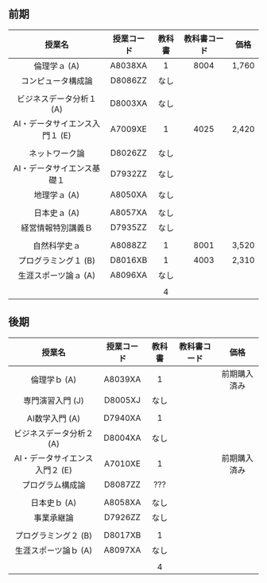 ## 前期
|授業名|授業コード|教科書|教科書コード|価格|
|:---:|:---:|:---:|:---:|:---:|
|倫理学ａ (A)|A8038XA|1|8004|1,760|
|コンピュータ構成論|D8086ZZ|なし|
||
|ビジネスデータ分析１ (A)|D8003XA|なし|
|AI・データサイエンス入門１ (E)|A7009XE|1|4025|2,420|
||
|ネットワーク論|D8026ZZ|なし|
|AI・データサイエンス基礎１|D7932ZZ|なし|
|地理学ａ (A)|A8050XA|なし|
||
|日本史ａ (A)|A8057XA|なし|
|経営情報特別講義Ｂ|D7935ZZ|なし|
||
|自然科学史ａ|A8088ZZ|1|8001|3,520|
|プログラミング１ (B)|D8016XB|1|4003|2,310|
|生涯スポーツ論ａ (A)|A8096XA|なし|
||
|||4|

## 後期
|授業名|授業コード|教科書|教科書コード|価格|
|:---:|:---:|:---:|:---:|:---:|
|倫理学ｂ (A)|A8039XA|1||前期購入済み|
|専門演習入門 (J)|D8005XJ|なし|
||
|AI数学入門 (A)|D7940XA|1||
|ビジネスデータ分析２ (A)|D8004XA|なし|
|AI・データサイエンス入門２ (E)|A7010XE|1||前期購入済み|
|プログラム構成論|D8087ZZ|???||||
||
|日本史ｂ (A)|A8058XA|なし|
|事業承継論|D7926ZZ|なし|
||
|プログラミング２ (B)|D8017XB|1|||前期購入済み|
|生涯スポーツ論ｂ (A)|A8097XA|なし|
||
|||4|
